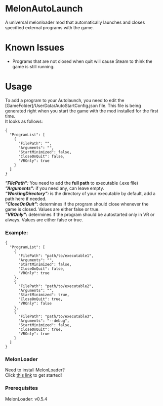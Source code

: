 # MelonAutoLaunch
A universal melonloader mod that automatically launches and closes specified external programs with the game. 

# Known Issues

- Programs that are not closed when quit will cause Steam to think the game is still running.

# Usage
To add a program to your Autolaunch, you need to edit the [GameFolder]/UserData/AutoStartConfig.json file. This file is being generated right when you start the game with the mod installed for the first time. <br>
It looks as follows: 
```
{
  "ProgramList": [
    {
      "FilePath": "",
      "Arguments": "",
      "StartMinimized": false,
      "CloseOnQuit": false,
      "VROnly": true
    }
  ]
}
```
***"FilePath":*** You need to add the **full path** to executable (.exe file) <br>
***"Arguments":*** if you need any, can leave empty.  <br>
***"WorkingDirectory":*** is the directory of your executable by default, add a path here if needed.  <br>
***"CloseOnQuit":*** determines if the program should close whenever the game is closed. Values are either false or true.  <br>
***"VROnly":*** determines if the program should be autostarted only in VR or always. Values are either false or true.

### Example:

```
{
  "ProgramList": [
    {
      "FilePath": "path/to/executable1",
      "Arguments": "",
      "StartMinimized": false,
      "CloseOnQuit": false,
      "VROnly": true
    },
    {
      "FilePath": "path/to/executable2",
      "Arguments": "",
      "StartMinimized": true,
      "CloseOnQuit": true,
      "VROnly": false
    },
    {
      "FilePath": "path/to/executable3",
      "Arguments": "--debug",
      "StartMinimized": false,
      "CloseOnQuit": true,
      "VROnly": true
    }
  ]
}
```

### MelonLoader
Need to install MelonLoader?<br>
Click [this link](https://melonwiki.xyz/#/?id=automated-installation) to get started!

### Prerequisites
MelonLoader: v0.5.4<br>
